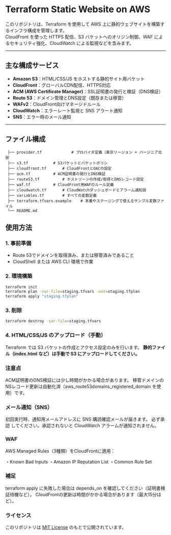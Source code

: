 # Terraform Static Website on AWS

このリポジトリは、Terraform を使用して AWS 上に静的ウェブサイトを構築するインフラ構成を管理します。  
CloudFront を使った HTTPS 配信、S3 バケットへのオリジン制御、WAF によるセキュリティ強化、CloudWatch による監視などを含みます。

---

##  主な構成サービス

- **Amazon S3**：HTML/CSS/JS をホストする静的サイト用バケット
- **CloudFront**：グローバルCDN配信、HTTPS対応
- **ACM (AWS Certificate Manager)**：SSL証明書の発行と検証（DNS検証）
- **Route 53**：ドメイン管理とDNS設定（既存または移管）
- **WAFv2**：CloudFront向けマネージドルール
- **CloudWatch**：エラーレート監視と SNS アラート通知
- **SNS**：エラー時のメール通知

---

##  ファイル構成

```text
 ├── provider.tf        	 # プロバイダ定義（東京リージョン + バージニア北部
 ├── s3.tf			 # S3バケットとバケットポリシ
 ├── cloudfront.tf		 # CloudFrontとOACの設定
 ├── acm.tf			 # ACM証明書の発行とDNS検証
 ├── route53.tf			 # ホストゾーンの作成/取得とDNSレコード設定
 ├── waf.tf			 # CloudFront用WAFのルール定義
 ├── cloudwatch.tf		 # CloudWatchダッシュボードとアラーム通知設
 ├── variables.tf		 # すべての変数定義
 ├── terraform.tfvars.example	 # 本番やステージングで使えるサンプル変数ファイル
 └── README.md 
```

##  使用方法


### 1. 事前準備

- Route 53でドメインを取得済み、または移管済みであること
- CloudShell または AWS CLI 環境で作業


### 2. 環境構築

```bash
terraform init
terraform plan -var-file=staging.tfvars -out=staging.tfplan
terraform apply "staging.tfplan"
```

### 3. 削除

```bash
terraform destroy -var-file=staging.tfvars
```

### 4. HTML/CSS/JS のアップロード（手動）

Terraform では S3 バケットの作成とアクセス設定のみを行います。
**静的ファイル（index.html など）は手動で S3 にアップロードしてください。**


###  注意点

ACM証明書のDNS検証には少し時間がかかる場合があります。
移管ドメインのNSレコード更新は自動化済（aws_route53domains_registered_domain を使用）です。


###  メール通知（SNS）

初回実行時、通知用メールアドレスに SNS 購読確認メールが届きます。
必ず承認 してください。承認されないと CloudWatch アラームが通知されません。


###  WAF

AWS Managed Rules（3種類）をCloudFrontに適用：

・Known Bad Inputs
・Amazon IP Reputation List
・Common Rule Set


###  補足

terraform apply に失敗した場合は depends_on を確認してください（証明書検証待機など）。
CloudFrontの更新は時間がかかる場合があります（最大15分ほど）。


###  ライセンス

このリポジトリは [MIT License](https://opensource.org/licenses/MIT) のもとで公開されています。

